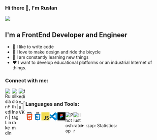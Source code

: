 ### Hi there 👋, I'm Ruslan

![](https://komarev.com/ghpvc/?username=RuslanFedin)

## I'm a FrontEnd Developer and Engineer
- 💪 I like to write code
- 🎉 I love to make design and ride the bicycle
- 🥅 I am constantly learning new things
- ❤️ I want to develop educational platforms or an industrial Internet of things.

### Connect with me:

[<img align="left" alt="RuslanFedin | LinkedIn" width="22px" src="https://cdn.jsdelivr.net/npm/simple-icons@v3/icons/linkedin.svg" />][linkedin]
[<img align="left" alt="silkcloth | Instagram" width="22px" src="https://cdn.jsdelivr.net/npm/simple-icons@v3/icons/instagram.svg" />][instagram]
[<img align="left" alt="fedin_ra | VK" width="22px" src="https://cdn.jsdelivr.net/npm/simple-icons@v3/icons/vk.svg" />][vk]

<br />

### Languages and Tools:

<img align="left" alt="HTML5" width="26px" src="https://raw.githubusercontent.com/github/explore/80688e429a7d4ef2fca1e82350fe8e3517d3494d/topics/html/html.png" />
<img align="left" alt="CSS3" width="26px" src="https://raw.githubusercontent.com/github/explore/80688e429a7d4ef2fca1e82350fe8e3517d3494d/topics/css/css.png" />
<img align="left" alt="JavaScript" width="26px" src="https://raw.githubusercontent.com/github/explore/80688e429a7d4ef2fca1e82350fe8e3517d3494d/topics/javascript/javascript.png" />
<img align="left" alt="Visual Studio Code" width="26px" src="https://raw.githubusercontent.com/github/explore/80688e429a7d4ef2fca1e82350fe8e3517d3494d/topics/visual-studio-code/visual-studio-code.png" />
<img align="left" alt="Figma" width="26px" src="https://raw.githubusercontent.com/github/explore/80688e429a7d4ef2fca1e82350fe8e3517d3494d/topics/figma/figma.png" />
<img align="left" alt="Photoshop" width="26px" src="https://raw.githubusercontent.com/github/explore/80688e429a7d4ef2fca1e82350fe8e3517d3494d/topics/photoshop/photoshop.png" />
<img align="left" alt="Illustrator" width="26px" src="https://raw.githubusercontent.com/github/explore/80688e429a7d4ef2fca1e82350fe8e3517d3494d/topics/illustrator/illustrator.png" />

<br />
<br />



<details>
  <summary>:zap: Statistics:</summary>
   <img align="left" alt="codeSTACKr's GitHub Stats" src="https://github-readme-stats.vercel.app/api/top-langs/?username=VladKalachev&langs_count=8&layout=compact" />
    <br />
    <img align="left" alt="codeSTACKr's GitHub Stats" src="https://github-readme-stats.vercel.app/api?username=VladKalachev&show_icons=true" />
</details>


[linkedin]: https://www.linkedin.com/in/ruslan-fedin-19aa5a105
[instagram]: https://www.instagram.com/silkcloth
[vk]: https://vk.com/fedin_ra
